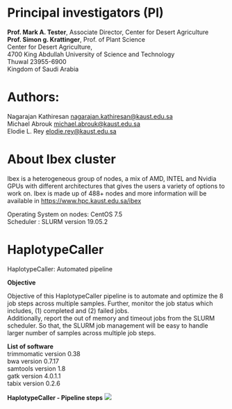 

# Principal investigators (PI)
**Prof. Mark A. Tester**, Associate Director, Center for Desert Agriculture <br/>
**Prof. Simon g. Krattinger**, Prof. of Plant Science <br/>
Center for Desert Agriculture, <br/>
4700 King Abdullah University of Science and Technology <br/>
Thuwal 23955-6900 <br/>
Kingdom of Saudi Arabia <br/>


# Authors:
Nagarajan Kathiresan <nagarajan.kathiresan@kaust.edu.sa> <br/>
Michael Abrouk <michael.abrouk@kaust.edu.sa> <br/>
Elodie L. Rey <elodie.rey@kaust.edu.sa> <br/>


# About Ibex cluster

Ibex is a heterogeneous group of nodes, a mix of AMD, INTEL and Nvidia GPUs with different architectures that gives the users a variety of options to work on.
Ibex is made up of 488+ nodes and more information will be available in https://www.hpc.kaust.edu.sa/ibex <br/>

Operating System on nodes: CentOS 7.5 <br/>
Scheduler : SLURM version 19.05.2 <br/>



# HaplotypeCaller
HaplotypeCaller: Automated pipeline 

**Objective**

Objective of this HaplotypeCaller pipeline is to automate and optimize the 8 job steps across multiple samples. Further, monitor the job status which includes, (1) completed and (2) failed jobs. <br/>
Additionally, report the out of memory and timeout jobs from the SLURM scheduler. So that, the SLURM job management will be easy to handle larger number of samples across multiple job steps. <br/>


**List of software** <br/>
trimmomatic version 0.38 <br/>
bwa version 0.7.17  <br/>
samtools version 1.8 <br/>
gatk version 4.0.1.1 <br/>
tabix version 0.2.6 <br/>


**HaplotypeCaller - Pipeline steps**
![](https://www.hpc.kaust.edu.sa/sites/default/files/files/public/workflows/HaplotypeCaller_workflow.png)
